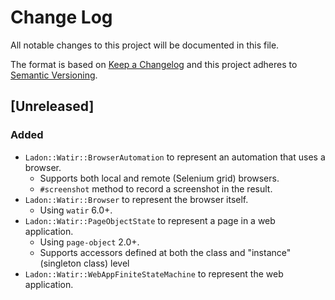 # Change Log
All notable changes to this project will be documented in this file.

The format is based on [Keep a Changelog](http://keepachangelog.com/) 
and this project adheres to [Semantic Versioning](http://semver.org/).

## [Unreleased]
### Added
- `Ladon::Watir::BrowserAutomation` to represent an automation that uses a
  browser.
  - Supports both local and remote (Selenium grid) browsers.
  - `#screenshot` method to record a screenshot in the result.
- `Ladon::Watir::Browser` to represent the browser itself.
  - Using `watir` 6.0+.
- `Ladon::Watir::PageObjectState` to represent a page in a web application.
  - Using `page-object` 2.0+.
  - Supports accessors defined at both the class and "instance" (singleton
    class) level
- `Ladon::Watir::WebAppFiniteStateMachine` to represent the web application.
